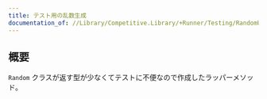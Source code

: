 ```yaml
---
title: テスト用の乱数生成
documentation_of: //Library/Competitive.Library/+Runner/Testing/RandomUtil.cs
---
```


## 概要

`Random` クラスが返す型が少なくてテストに不便なので作成したラッパーメソッド。